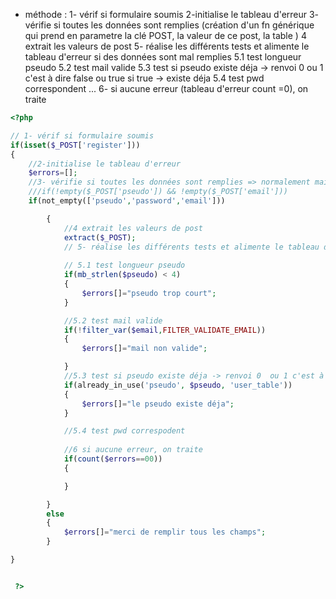  * méthode : 
1- vérif si formulaire soumis
2-initialise le tableau d'erreur
3- vérifie si toutes les données sont remplies (création d'un fn générique qui prend en parametre la clé POST, la valeur de ce post, la table )
4 extrait les valeurs de post
5- réalise les différents tests et alimente le tableau d'erreur si des données sont mal remplies
	5.1 test longueur pseudo
	5.2 test mail valide 
	5.3 test si pseudo existe déja -> renvoi 0  ou 1 c'est à dire false ou true si true -> existe déja
	5.4 test pwd correspondent
	...
6- si aucune erreur (tableau d'erreur count =0), on traite

```php
<?php 

// 1- vérif si formulaire soumis
if(isset($_POST['register']))
{
	//2-initialise le tableau d'erreur
	$errors=[];
	//3- vérifie si toutes les données sont remplies => normalement mais on remplace par une fonction créé dans le fichier functions.php
	///if(!empty($_POST['pseudo']) && !empty($_POST['email']))
	if(not_empty(['pseudo','password','email']))

		{
			//4 extrait les valeurs de post
			extract($_POST);	
			// 5- réalise les différents tests et alimente le tableau d'erreur si des données sont mal remplies
		
			// 5.1 test longueur pseudo
			if(mb_strlen($pseudo) < 4)
			{
				$errors[]="pseudo trop court";
			}

			//5.2 test mail valide 
			if(!filter_var($email,FILTER_VALIDATE_EMAIL))
			{
				$errors[]="mail non valide";

			}
			//5.3 test si pseudo existe déja -> renvoi 0  ou 1 c'est à dire false ou true si true -> existe déja
			if(already_in_use('pseudo', $pseudo, 'user_table'))
			{
				$errors[]="le pseudo existe déja";
			}

			//5.4 test pwd correspodent
			
			//6 si aucune erreur, on traite
			if(count($errors==00))
			{

			}

		}
		else
		{
			$errors[]="merci de remplir tous les champs";
		}

}


 ?>
```

